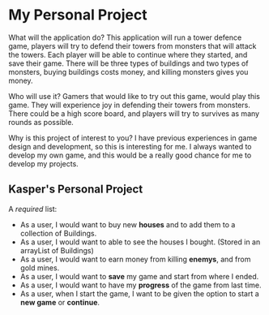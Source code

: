 # My Personal Project

What will the application do?
This application will run a tower defence game, players will try to defend their towers from monsters that will attack the towers. Each player will be able to continue where they started, and save their game. There will be three types of buildings and two types of monsters, buying buildings costs money, and killing monsters gives you money. 

Who will use it?
Gamers that would like to try out this game, would play this game. They will experience joy in defending their towers from monsters. There could be a high score board, and players will try to survives as many rounds as possible. 

Why is this project of interest to you?
I have previous experiences in game design and development, so this is interesting for me. I always wanted to develop my own game, and this would be a really good chance for me to develop my projects. 

## Kasper's Personal Project

A *required* list:
- As a user, I would want to buy new **houses** and to add them to a collection of Buildings.
- As a user, I would want to able to see the houses I bought. (Stored in an arrayList of Buildings)
- As a user, I would want to earn money from killing **enemys**, and from gold mines.
- As a user, I would want to **save** my game and start from where I ended.
- As a user, I would want to have my **progress** of the game from last time. 
- As a user, when I start the game, I want to be given the option to start a **new game** or **continue**.
